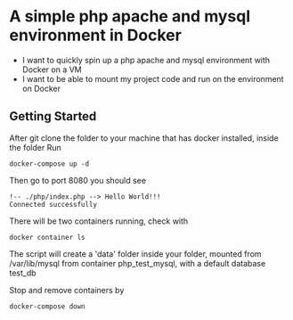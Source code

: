 # A simple php apache and mysql environment in Docker

 * I want to quickly spin up a php apache and mysql environment with Docker on a VM
 * I want to be able to mount my project code and run on the environment on Docker

## Getting Started
After git clone the folder to your machine that has docker installed, inside the folder Run 	
```shell
docker-compose up -d
```
Then go to port 8080 you should see
```
!-- ./php/index.php --> Hello World!!!
Connected successfully
```
There will be two containers running, check with 
```
docker container ls
```

The script will create a 'data' folder inside your folder, mounted from /var/lib/mysql from container php_test_mysql, with a default database test_db

Stop and remove containers by 
```
docker-compose down
```
